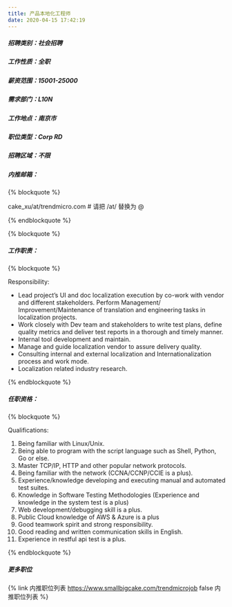 ```yaml
---
title: 产品本地化工程师
date: 2020-04-15 17:42:19
---
```

##### 招聘类别：社会招聘
##### 工作性质：全职
##### 薪资范围：15001-25000
##### 需求部门：L10N
##### 工作地点：南京市
##### 职位类型：Corp RD
##### 招聘区域：不限 
##### 内推邮箱：
{% blockquote %}  

cake_xu/at/trendmicro.com # 请把 /at/ 替换为 @

{% endblockquote %}

{% blockquote %}  

##### 工作职责：
{% blockquote %}  

Responsibility:
- Lead project’s UI and doc localization execution by co-work with vendor and different stakeholders. Perform Management/ Improvement/Maintenance of translation and engineering tasks in localization projects. 
- Work closely with Dev team and stakeholders to write test plans, define quality metrics and deliver test reports in a thorough and timely manner.
- Internal tool development and maintain.
- Manage and guide localization vendor to assure delivery quality. 
- Consulting internal and external localization and Internationalization process and work mode.
- Localization related industry research.

{% endblockquote %}

##### 任职资格：
{% blockquote %}  

Qualifications:
1. Being familiar with Linux/Unix.
2. Being able to program with the script language such as Shell, Python, Go or else.
3. Master TCP/IP, HTTP and other popular network protocols.
4. Being familiar with the network (CCNA/CCNP/CCIE is a plus).
5. Experience/knowledge developing and executing manual and automated test suites.
6. Knowledge in Software Testing Methodologies (Experience and knowledge in the system test is a plus)
7. Web development/debugging skill is a plus.
8. Public Cloud knowledge of AWS & Azure is a plus
9. Good teamwork spirit and strong responsibility.
10. Good reading and written communication skills in English.
11. Experience in restful api test is a plus.

{% endblockquote %}

##### 更多职位
{% link 内推职位列表 https://www.smallbigcake.com/trendmicrojob false 内推职位列表 %}
